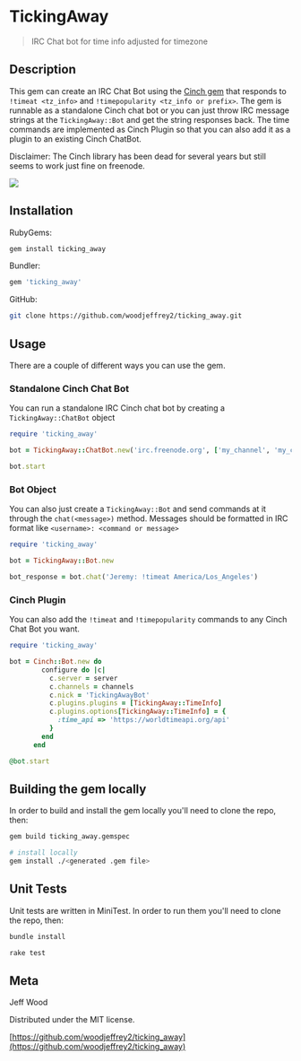 # TickingAway
> IRC Chat bot for time info adjusted for timezone

## Description

This gem can create an IRC Chat Bot using the [Cinch gem](https://github.com/cinchrb/cinch) that responds to `!timeat <tz_info>` and `!timepopularity <tz_info or prefix>`. The gem is runnable as a standalone Cinch chat bot or you can just throw IRC message strings at the `TickingAway::Bot` and get the string responses back. The time commands are implemented as Cinch Plugin so that you can also add it as a plugin to an existing Cinch ChatBot.

Disclaimer: The Cinch library has been dead for several years but still seems to work just fine on freenode.

![](header.png)

## Installation

RubyGems:

```sh
gem install ticking_away
```

Bundler:

```ruby
gem 'ticking_away'
```

GitHub:

```sh
git clone https://github.com/woodjeffrey2/ticking_away.git
```

## Usage

There are a couple of different ways you can use the gem.

### Standalone Cinch Chat Bot
You can run a standalone IRC Cinch chat bot by creating a `TickingAway::ChatBot` object

```ruby
require 'ticking_away'

bot = TickingAway::ChatBot.new('irc.freenode.org', ['my_channel', 'my_channel_2'])

bot.start
```

### Bot Object
You can also just create a `TickingAway::Bot` and send commands at it through the `chat(<message>)` method. Messages should be formatted in IRC format like `<username>: <command or message>`

```ruby
require 'ticking_away'

bot = TickingAway::Bot.new

bot_response = bot.chat('Jeremy: !timeat America/Los_Angeles')
```

### Cinch Plugin
You can also add the `!timeat` and `!timepopularity` commands to any Cinch Chat Bot you want.

```ruby
require 'ticking_away'

bot = Cinch::Bot.new do
        configure do |c|
          c.server = server
          c.channels = channels
          c.nick = 'TickingAwayBot'
          c.plugins.plugins = [TickingAway::TimeInfo]
          c.plugins.options[TickingAway::TimeInfo] = {
            :time_api => 'https://worldtimeapi.org/api'
          }
        end
      end

@bot.start
```

## Building the gem locally

In order to build and install the gem locally you'll need to clone the repo, then:

```sh
gem build ticking_away.gemspec

# install locally
gem install ./<generated .gem file>
```

## Unit Tests
Unit tests are written in MiniTest. In order to run them you'll need to clone the repo, then:

```sh
bundle install

rake test
```

## Meta

Jeff Wood

Distributed under the MIT license.

[https://github.com/woodjeffrey2/ticking_away](https://github.com/woodjeffrey2/ticking_away)
